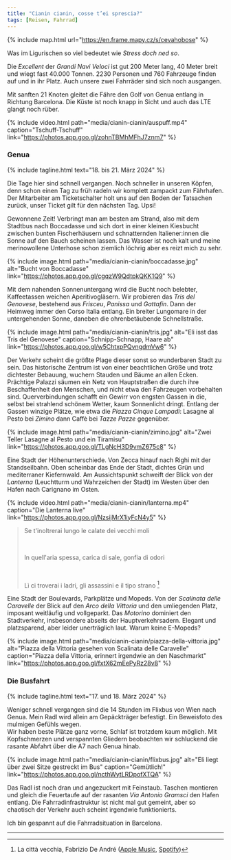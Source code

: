 ```yaml
---
title: "Cianin cianin, cosse t’ei sprescia?"
tags: [Reisen, Fahrrad]
---
```


{% include map.html url="https://en.frame.mapy.cz/s/cevahobose" %}

Was im Ligurischen so viel bedeutet wie _Stress doch ned so_.

Die _Excellent_ der _Grandi Navi Veloci_ ist gut 200 Meter lang, 40 Meter breit und wiegt fast 40.000 Tonnen.
2230 Personen und 760 Fahrzeuge finden auf und in ihr Platz.
Auch unsere zwei Fahrräder sind sich noch ausgangen.

Mit sanften 21 Knoten gleitet die Fähre den Golf von Genua entlang in Richtung Barcelona.
Die Küste ist noch knapp in Sicht und auch das LTE glangt noch rüber.

{% include video.html path="media/cianin-cianin/auspuff.mp4" caption="Tschuff-Tschuff" link="https://photos.app.goo.gl/zohnTBMhMFhJ7znm7" %}

### Genua

{% include tagline.html text="18. bis 21. März 2024" %}

Die Tage hier sind schnell vergangen.
Noch schneller in unseren Köpfen, denn schon einen Tag zu früh radeln wir komplett zampackt zum Fährhafen.
Der Mitarbeiter am Ticketschalter holt uns auf den Boden der Tatsachen zurück, unser Ticket gilt für den nächsten Tag.
Upsi!

Gewonnene Zeit!
Verbringt man am besten am Strand, also mit dem Stadtbus nach Boccadasse und sich dort in einer kleinen Kiesbucht zwischen bunten Fischerhäusern und schnatternden Italiener:innen die Sonne auf den Bauch scheinen lassen.
Das Wasser ist noch kalt und meine merinowollene Unterhose schon ziemlich löchrig aber es reizt mich zu sehr.

{% include image.html path="media/cianin-cianin/boccadasse.jpg" alt="Bucht von Boccadasse" link="https://photos.app.goo.gl/cgqzW9QdtpkQKK1Q9" %}

Mit dem nahenden Sonnenuntergang wird die Bucht noch belebter, Kaffeetassen weichen Aperitivogläsern.
Wir probieren das _Tris del Genovese_, bestehend aus _Frisceu_, _Panissa_ und _Gattafin_.
Dann der Heimweg immer den Corso Italia entlang.
Ein breiter Lungomare in der untergehenden Sonne, daneben die ohrenbetäubende Schnellstraße.

{% include image.html path="media/cianin-cianin/tris.jpg" alt="Eli isst das Tris del Genovese" caption="Schnipp-Schnapp, Haare ab" link="https://photos.app.goo.gl/w5ChtxpPQvngdmVw6" %}

Der Verkehr scheint die größte Plage dieser sonst so wunderbaren Stadt zu sein.
Das historische Zentrum ist von einer beachtlichen Größe und trotz dichtester Bebauung, wuchern Stauden und Bäume an allen Ecken.
Prächtige Palazzi säumen ein Netz von Hauptstraßen die durch ihre Beschaffenheit den Menschen, und nicht etwa den Fahrzeugen vorbehalten sind.
Querverbindungen schafft ein Gewirr von engsten Gassen in die, selbst bei strahlend schönem Wetter, kaum Sonnenlicht dringt.
Entlang der Gassen winzige Plätze, wie etwa die _Piazza Cinque Lampadi_: Lasagne al Pesto bei _Zimino_ dann Caffè bei _Tazze Pazze_ gegenüber.

{% include image.html path="media/cianin-cianin/zimino.jpg" alt="Zwei Teller Lasagne al Pesto und ein Tiramisu" link="https://photos.app.goo.gl/TLgNcH3D9vmZ675c8" %}

Eine Stadt der Höhenunterschiede.
Von Zecca hinauf nach Righi mit der Standseilbahn.
Oben scheinbar das Ende der Stadt, dichtes Grün und mediterraner Kiefernwald.
Am Aussichtspunkt schweift der Blick von der _Lanterna_ (Leuchtturm und Wahrzeichen der Stadt) im Westen über den Hafen nach Carignano im Osten.

{% include video.html path="media/cianin-cianin/lanterna.mp4" caption="Die Lanterna live" link="https://photos.app.goo.gl/NzsijMrX1iyFcN4y5" %}

> Se t'inoltrerai lungo le calate dei vecchi moli
>
> &nbsp;
>
> In quell'aria spessa, carica di sale, gonfia di odori
>
> &nbsp;
>
> Lì ci troverai i ladri, gli assassini e il tipo strano [^1]

Eine Stadt der Boulevards, Parkplätze und Mopeds.
Von der _Scalinata delle Caravelle_ der Blick auf den _Arco della Vittoria_ und den umliegenden Platz, imposant weitläufig und vollgeparkt.
Das _Motorino_ dominiert den Stadtverkehr, insbesondere abseits der Hauptverkehrsadern.
Elegant und platzsparend, aber leider unerträglich laut.
Warum keine E-Mopeds?

{% include image.html path="media/cianin-cianin/piazza-della-vittoria.jpg" alt="Piazza della Vittoria gesehen von Scalinata delle Caravelle" caption="Piazza della Vittoria, erinnert irgendwie an den Naschmarkt" link="https://photos.app.goo.gl/fxtX62mEePyRz28v8" %}

### Die Busfahrt

{% include tagline.html text="17. und 18. März 2024" %}

Weniger schnell vergangen sind die 14 Stunden im Flixbus von Wien nach Genua.
Mein Radl wird allein am Gepäckträger befestigt.
Ein Beweisfoto des mulmigen Gefühls wegen.\
Wir haben beste Plätze ganz vorne, Schlaf ist trotzdem kaum möglich.
Mit Kopfschmerzen und verspannten Gliedern beobachten wir schluckend die rasante Abfahrt über die A7 nach Genua hinab.

{% include image.html path="media/cianin-cianin/flixbus.jpg" alt="Eli liegt über zwei Sitze gestreckt im Bus" caption="Gemütlich!" link="https://photos.app.goo.gl/ncthWytLRDpofXTQA" %}

Das Radl ist noch dran und angezuckert mit Feinstaub.
Taschen montieren und gleich die Feuertaufe auf der rasanten _Via Antonio Gramsci_ den Hafen entlang.
Die Fahrradinfrastruktur ist nicht mal gut gemeint, aber so chaotisch der Verkehr auch scheint irgendwie funktionierts.

Ich bin gespannt auf die Fahrradsituation in Barcelona.

---

[^1]: La città vecchia, Fabrizio De André ([Apple Music](https://music.apple.com/at/album/la-citt%C3%A0-vecchia/270320375?i=270320665&l=en-GB), [Spotify](https://open.spotify.com/track/6yD3a5FqzQjUC8oHVOiPQv?si=ea4199cf23184b2c))
